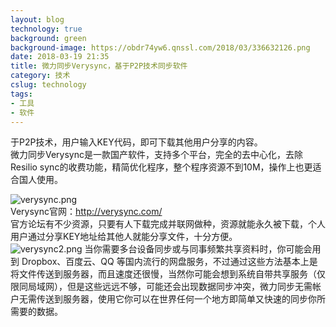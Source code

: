 ```yaml
---
layout: blog
technology: true
background: green
background-image: https://obdr74yw6.qnssl.com/2018/03/336632126.png
date: 2018-03-19 21:35
title: 微力同步Verysync，基于P2P技术同步软件
category: 技术
cslug: technology
tags:
- 工具
- 软件
---
```


于P2P技术，用户输入KEY代码，即可下载其他用户分享的内容。  
微力同步Verysync是一款国产软件，支持多个平台，完全的去中心化，去除Resilio sync的收费功能，精简优化程序，整个程序资源不到10M，操作上也更适合国人使用。  

![verysync.png](https://i.loli.net/2018/03/19/5aafbc56b5d3e.png)  
Verysync官网：http://verysync.com/  
官方论坛有不少资源，只要有人下载完成并联网做种，资源就能永久被下载，个人用户通过分享KEY地址给其他人就能分享文件，十分方便。  
![verysync2.png](https://i.loli.net/2018/03/19/5aafbc5721a76.png)
当你需要多台设备同步或与同事频繁共享资料时，你可能会用到 Dropbox、百度云、QQ 等国内流行的网盘服务，不过通过这些方法基本上是将文件传送到服务器，而且速度还很慢，当然你可能会想到系统自带共享服务（仅限同局域网），但是这些远远不够，可能还会出现数据同步冲突，微力同步无需帐户无需传送到服务器，使用它你可以在世界任何一个地方即简单又快速的同步你所需要的数据。